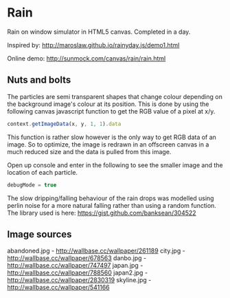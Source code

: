 # Rain
Rain on window simulator in HTML5 canvas. Completed in a day.

Inspired by: http://maroslaw.github.io/rainyday.js/demo1.html

Online demo: http://sunmock.com/canvas/rain/rain.html

## Nuts and bolts
The particles are semi transparent shapes that change colour depending on the background image's colour at its position. This is done by using the following canvas javascript function to get the RGB value of a pixel at x/y.

```javascript
context.getImageData(x, y, 1, 1).data
```

This function is rather slow however is the only way to get RGB data of an image. So to optimize, the image is redrawn in an offscreen canvas in a much reduced size and the data is pulled from this image.

Open up console and enter in the following to see the smaller image and the location of each particle.
```javascript
debugMode = true
```

The slow dripping/falling behaviour of the rain drops was modelled using perlin noise for a more natural falling rather than using a random function. The library used is here: https://gist.github.com/banksean/304522

## Image sources
abandoned.jpg - http://wallbase.cc/wallpaper/261189
city.jpg - http://wallbase.cc/wallpaper/678563
danbo.jpg - http://wallbase.cc/wallpaper/747497
japan.jpg - http://wallbase.cc/wallpaper/788560
japan2.jpg - http://wallbase.cc/wallpaper/2830319
skyline.jpg - http://wallbase.cc/wallpaper/541166
